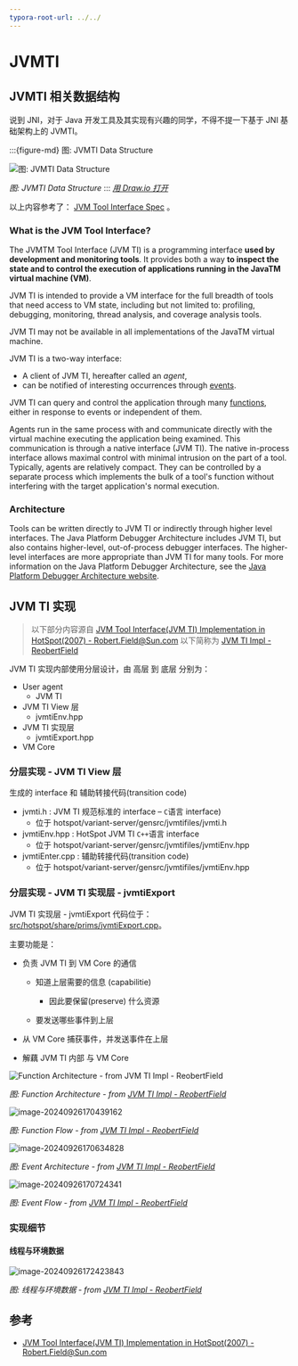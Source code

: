 ```yaml
---
typora-root-url: ../../
---
```


# JVMTI



## JVMTI 相关数据结构

说到 JNI，对于 Java 开发工具及其实现有兴趣的同学，不得不提一下基于 JNI 基础架构上的 JVMTI。


:::{figure-md} 图: JVMTI Data Structure

<img src="/native-interface/jvmti/jvmti-data-struct.drawio.svg" alt="图: JVMTI Data Structure">

*图: JVMTI Data Structure*
:::
*[用 Draw.io 打开](https://app.diagrams.net/?ui=sketch#Uhttps%3A%2F%2Fjvm-insider.mygraphql.com%2Fzh-cn%2Flatest%2F_images%2Fjvmti-data-struct.drawio.svg)*



以上内容参考了： [JVM Tool Interface Spec](https://docs.oracle.com/en/java/javase/21/docs/specs/jvmti.html) 。



### What is the JVM Tool Interface?

The JVMTM Tool Interface (JVM TI) is a programming interface **used by development and monitoring tools**. It provides both a way **to inspect the state and to control the execution of applications running in the JavaTM virtual machine (VM)**.

JVM TI is intended to provide a VM interface for the full breadth of tools that need access to VM state, including but not limited to: profiling, debugging, monitoring, thread analysis, and coverage analysis tools.

JVM TI may not be available in all implementations of the JavaTM virtual machine.

JVM TI is a two-way interface:

- A client of JVM TI, hereafter called an *agent*, 
- can be notified of interesting occurrences through [events](https://docs.oracle.com/en/java/javase/21/docs/specs/jvmti.html#EventSection). 

JVM TI can query and control the application through many [functions](https://docs.oracle.com/en/java/javase/21/docs/specs/jvmti.html#FunctionSection), either in response to events or independent of them.

Agents run in the same process with and communicate directly with the virtual machine executing the application being examined. This communication is through a native interface (JVM TI). The native in-process interface allows maximal control with minimal intrusion on the part of a tool. Typically, agents are relatively compact. They can be controlled by a separate process which implements the bulk of a tool's function without interfering with the target application's normal execution.

### Architecture

Tools can be written directly to JVM TI or indirectly through higher level interfaces. The Java Platform Debugger Architecture includes JVM TI, but also contains higher-level, out-of-process debugger interfaces. The higher-level interfaces are more appropriate than JVM TI for many tools. For more information on the Java Platform Debugger Architecture, see the [Java Platform Debugger Architecture website](https://docs.oracle.com/en/java/javase/21/docs/specs/jpda/architecture.html).



## JVM TI 实现

> 以下部分内容源自 [JVM Tool Interface(JVM TI) Implementation in HotSpot(2007) - Robert.Field@Sun.com](https://openjdk.org/groups/hotspot/docs/jvmtiImpl.pdf) 以下简称为 [JVM TI Impl - ReobertField](https://openjdk.org/groups/hotspot/docs/jvmtiImpl.pdf)



JVM TI 实现内部使用分层设计，由 高层 到 底层 分别为：



- User agent
  - JVM TI
- JVM TI View 层
  - jvmtiEnv.hpp
- JVM TI 实现层
  - jvmtiExport.hpp
- VM Core



### 分层实现 - JVM TI View 层

生成的 interface 和 辅助转接代码(transition code) 

- jvmti.h  : JVM TI 规范标准的 interface – `C`语言 interface) 
  - 位于 hotspot/variant-server/gensrc/jvmtifiles/jvmti.h
- jvmtiEnv.hpp  : HotSpot JVM TI `C++`语言 interface 
  - 位于 hotspot/variant-server/gensrc/jvmtifiles/jvmtiEnv.hpp
- jvmtiEnter.cpp  :  辅助转接代码(transition code) 
  -  位于 hotspot/variant-server/gensrc/jvmtifiles/jvmtiEnv.hpp



### 分层实现 - JVM TI 实现层 \- jvmtiExport

JVM TI 实现层 \- jvmtiExport 代码位于： [src/hotspot/share/prims/jvmtiExport.cpp](https://github.com/openjdk/jdk//blob/890adb6410dab4606a4f26a942aed02fb2f55387/src/hotspot/share/prims/jvmtiExport.cpp#L27)。

主要功能是：



- 负责 JVM TI 到 VM Core 的通信

  - 知道上层需要的信息 (capabilitie)
    - 因此要保留(preserve) 什么资源

  - 要发送哪些事件到上层

- 从 VM Core 捕获事件，并发送事件在上层
- 解藕 JVM TI 内部 与 VM Core 



![Function Architecture - from JVM TI Impl - ReobertField](/native-interface/jvmti/jvmti.assets/image-20240926165627386.png)

*图: Function Architecture - from [JVM TI Impl - ReobertField](https://openjdk.org/groups/hotspot/docs/jvmtiImpl.pdf)*





![image-20240926170439162](/native-interface/jvmti/jvmti.assets/image-20240926170439162.png)

*图: Function Flow - from [JVM TI Impl - ReobertField](https://openjdk.org/groups/hotspot/docs/jvmtiImpl.pdf)*





![image-20240926170634828](/native-interface/jvmti/jvmti.assets/image-20240926170634828.png)

*图: Event Architecture - from [JVM TI Impl - ReobertField](https://openjdk.org/groups/hotspot/docs/jvmtiImpl.pdf)*





![image-20240926170724341](/native-interface/jvmti/jvmti.assets/image-20240926170724341.png)

*图: Event Flow - from [JVM TI Impl - ReobertField](https://openjdk.org/groups/hotspot/docs/jvmtiImpl.pdf)*



### 实现细节

#### 线程与环境数据

![image-20240926172423843](/native-interface/jvmti/jvmti.assets/image-20240926172423843.png)

*图: 线程与环境数据 - from [JVM TI Impl - ReobertField](https://openjdk.org/groups/hotspot/docs/jvmtiImpl.pdf)*





## 参考
- [JVM Tool Interface(JVM TI) Implementation in HotSpot(2007) - Robert.Field@Sun.com](https://openjdk.org/groups/hotspot/docs/jvmtiImpl.pdf)

  